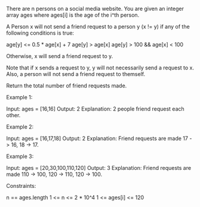 There are n persons on a social media website. You are given an integer array
ages where ages[i] is the age of the i^th person.

A Person x will not send a friend request to a person y (x != y) if any of
the following conditions is true:


age[y] <= 0.5 * age[x] + 7
age[y] > age[x]
age[y] > 100 && age[x] < 100


Otherwise, x will send a friend request to y.

Note that if x sends a request to y, y will not necessarily send a request to
x. Also, a person will not send a friend request to themself.

Return the total number of friend requests made.


Example 1:


Input: ages = [16,16]
Output: 2
Explanation: 2 people friend request each other.


Example 2:


Input: ages = [16,17,18]
Output: 2
Explanation: Friend requests are made 17 -> 16, 18 -> 17.


Example 3:


Input: ages = [20,30,100,110,120]
Output: 3
Explanation: Friend requests are made 110 -> 100, 120 -> 110, 120 -> 100.



Constraints:


n == ages.length
1 <= n <= 2 * 10^4
1 <= ages[i] <= 120




